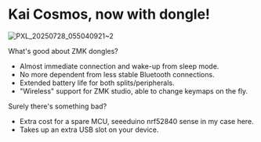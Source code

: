 # Kai Cosmos, now with dongle!

![PXL_20250728_055040921~2](https://github.com/user-attachments/assets/8fa0792a-99ce-4186-a578-757c4baacf57)

What's good about ZMK dongles?<br/>
- Almost immediate connection and wake-up from sleep mode.<br/>
- No more dependent from less stable Bluetooth connections.<br/>
- Extended battery life for both splits/peripherals.<br/>
- "Wireless" support for ZMK studio, able to change keymaps on the fly.<br/>

Surely there's something bad?<br/>
- Extra cost for a spare MCU, seeeduino nrf52840 sense in my case here.<br/>
- Takes up an extra USB slot on your device.
